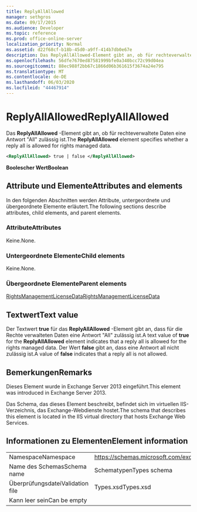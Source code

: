 ```yaml
---
title: ReplyAllAllowed
manager: sethgros
ms.date: 09/17/2015
ms.audience: Developer
ms.topic: reference
ms.prod: office-online-server
localization_priority: Normal
ms.assetid: d22f68cf-b18b-45d0-a9ff-414b7db0e67e
description: Das ReplyAllAllowed-Element gibt an, ob für rechteverwaltete Daten eine Antwort "All" zulässig ist.
ms.openlocfilehash: 56dfe7670ed87581999bfe0a340bcc72c99d04ea
ms.sourcegitcommit: 88ec988f2bb67c1866d06b361615f3674a24e795
ms.translationtype: MT
ms.contentlocale: de-DE
ms.lasthandoff: 06/03/2020
ms.locfileid: "44467914"
---
```

# <a name="replyallallowed"></a><span data-ttu-id="72086-103">ReplyAllAllowed</span><span class="sxs-lookup"><span data-stu-id="72086-103">ReplyAllAllowed</span></span>

<span data-ttu-id="72086-104">Das **ReplyAllAllowed** -Element gibt an, ob für rechteverwaltete Daten eine Antwort "All" zulässig ist.</span><span class="sxs-lookup"><span data-stu-id="72086-104">The **ReplyAllAllowed** element specifies whether a reply all is allowed for rights managed data.</span></span> 
  
```XML
<ReplyAllAllowed> true | false </ReplyAllAllowed>
```

 <span data-ttu-id="72086-105">**Boolescher Wert**</span><span class="sxs-lookup"><span data-stu-id="72086-105">**Boolean**</span></span>
## <a name="attributes-and-elements"></a><span data-ttu-id="72086-106">Attribute und Elemente</span><span class="sxs-lookup"><span data-stu-id="72086-106">Attributes and elements</span></span>

<span data-ttu-id="72086-107">In den folgenden Abschnitten werden Attribute, untergeordnete und übergeordnete Elemente erläutert.</span><span class="sxs-lookup"><span data-stu-id="72086-107">The following sections describe attributes, child elements, and parent elements.</span></span>
  
### <a name="attributes"></a><span data-ttu-id="72086-108">Attribute</span><span class="sxs-lookup"><span data-stu-id="72086-108">Attributes</span></span>

<span data-ttu-id="72086-109">Keine.</span><span class="sxs-lookup"><span data-stu-id="72086-109">None.</span></span>
  
### <a name="child-elements"></a><span data-ttu-id="72086-110">Untergeordnete Elemente</span><span class="sxs-lookup"><span data-stu-id="72086-110">Child elements</span></span>

<span data-ttu-id="72086-111">Keine.</span><span class="sxs-lookup"><span data-stu-id="72086-111">None.</span></span>
  
### <a name="parent-elements"></a><span data-ttu-id="72086-112">Übergeordnete Elemente</span><span class="sxs-lookup"><span data-stu-id="72086-112">Parent elements</span></span>

[<span data-ttu-id="72086-113">RightsManagementLicenseData</span><span class="sxs-lookup"><span data-stu-id="72086-113">RightsManagementLicenseData</span></span>](rightsmanagementlicensedata.md)
  
## <a name="text-value"></a><span data-ttu-id="72086-114">Textwert</span><span class="sxs-lookup"><span data-stu-id="72086-114">Text value</span></span>

<span data-ttu-id="72086-115">Der Textwert **true** für das **ReplyAllAllowed** -Element gibt an, dass für die Rechte verwalteten Daten eine Antwort "All" zulässig ist.</span><span class="sxs-lookup"><span data-stu-id="72086-115">A text value of **true** for the **ReplyAllAllowed** element indicates that a reply all is allowed for the rights managed data.</span></span> <span data-ttu-id="72086-116">Der Wert **false** gibt an, dass eine Antwort all nicht zulässig ist.</span><span class="sxs-lookup"><span data-stu-id="72086-116">A value of **false** indicates that a reply all is not allowed.</span></span> 
  
## <a name="remarks"></a><span data-ttu-id="72086-117">Bemerkungen</span><span class="sxs-lookup"><span data-stu-id="72086-117">Remarks</span></span>

<span data-ttu-id="72086-118">Dieses Element wurde in Exchange Server 2013 eingeführt.</span><span class="sxs-lookup"><span data-stu-id="72086-118">This element was introduced in Exchange Server 2013.</span></span>
  
<span data-ttu-id="72086-119">Das Schema, das dieses Element beschreibt, befindet sich im virtuellen IIS-Verzeichnis, das Exchange-Webdienste hostet.</span><span class="sxs-lookup"><span data-stu-id="72086-119">The schema that describes this element is located in the IIS virtual directory that hosts Exchange Web Services.</span></span>
  
## <a name="element-information"></a><span data-ttu-id="72086-120">Informationen zu Elementen</span><span class="sxs-lookup"><span data-stu-id="72086-120">Element information</span></span>

|||
|:-----|:-----|
|<span data-ttu-id="72086-121">Namespace</span><span class="sxs-lookup"><span data-stu-id="72086-121">Namespace</span></span>  <br/> |https://schemas.microsoft.com/exchange/services/2006/types  <br/> |
|<span data-ttu-id="72086-122">Name des Schemas</span><span class="sxs-lookup"><span data-stu-id="72086-122">Schema name</span></span>  <br/> |<span data-ttu-id="72086-123">Schematypen</span><span class="sxs-lookup"><span data-stu-id="72086-123">Types schema</span></span>  <br/> |
|<span data-ttu-id="72086-124">Überprüfungsdatei</span><span class="sxs-lookup"><span data-stu-id="72086-124">Validation file</span></span>  <br/> |<span data-ttu-id="72086-125">Types.xsd</span><span class="sxs-lookup"><span data-stu-id="72086-125">Types.xsd</span></span>  <br/> |
|<span data-ttu-id="72086-126">Kann leer sein</span><span class="sxs-lookup"><span data-stu-id="72086-126">Can be empty</span></span>  <br/> ||
   

